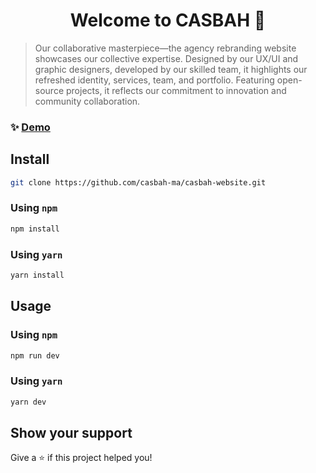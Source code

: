 <h1 align="center">Welcome to CASBAH 👋</h1>



> Our collaborative masterpiece—the agency rebranding website showcases our collective expertise. Designed by our UX/UI and graphic designers, developed by our skilled team, it highlights our refreshed identity, services, team, and portfolio. Featuring open-source projects, it reflects our commitment to innovation and community collaboration.

### ✨ [Demo](https://www.casbah.ma/)

## Install

```sh
git clone https://github.com/casbah-ma/casbah-website.git
```

### Using `npm`

```sh
npm install
```

### Using `yarn`

```sh
yarn install
```

## Usage

### Using `npm`

```sh
npm run dev
```

### Using `yarn`

```sh
yarn dev
```


## Show your support

Give a ⭐️ if this project helped you!
